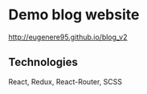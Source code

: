 # Demo blog website
http://eugenere95.github.io/blog_v2

## Technologies
React, Redux, React-Router, SCSS